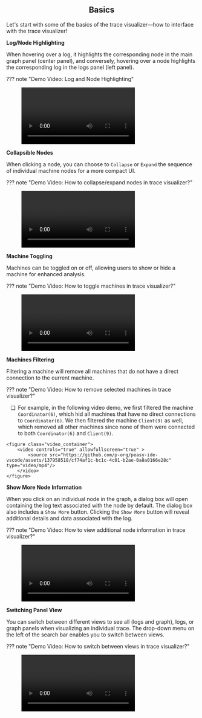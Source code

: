 <style>
	ul li {
		padding-left: 0.5em;
	}
	ul li::marker {
		content: attr(data-icon);
		font-size: 1em;
	}
	.md-typeset h1,
	.md-content__button {
		display: none;
	}
</style>

<div align="center">
  <h2>Basics</h2>
</div>

Let's start with some of the basics of the trace visualizer—how to interface with the trace visualizer!

**Log/Node Highlighting**

When hovering over a log, it highlights the corresponding node in the main graph panel (center panel), and conversely, hovering over a node highlights the corresponding log in the logs panel (left panel).

??? note "Demo Video: Log and Node Highlighting"	
	<figure class="video_container">
		<video controls="true" allowfullscreen="true" >
			<source src="https://github.com/p-org/peasy-ide-vscode/assets/137958518/3c7a1246-a3d7-4b6c-893f-1a0492aa30f0" type="video/mp4"/>
		</video>
	</figure>

**Collapsible Nodes**

When clicking a node, you can choose to `Collapse` or `Expand` the sequence of individual machine nodes for a more compact UI.

??? note "Demo Video: How to collapse/expand nodes in trace visualizer?"	
	<figure class="video_container">
		<video controls="true" allowfullscreen="true" >
			<source src="https://github.com/p-org/peasy-ide-vscode/assets/137958518/236a2926-a177-4381-894f-92ce38d86ca8" type="video/mp4"/>
		</video>
	</figure>

**Machine Toggling**

Machines can be toggled on or off, allowing users to show or hide a machine for enhanced analysis.

??? note "Demo Video: How to toggle machines in trace visualizer?"	
	<figure class="video_container">
		<video controls="true" allowfullscreen="true" >
			<source src="https://github.com/p-org/peasy-ide-vscode/assets/137958518/4d1c24aa-89d0-4713-9dbf-174ef9cd746d" type="video/mp4"/>
		</video>
	</figure>

**Machines Filtering**

Filtering a machine will remove all machines that do not have a direct connection to the current machine.

??? note "Demo Video: How to remove selected machines in trace visualizer?"	
	<ul>
		<li data-icon="❑">
			For example, in the following video demo, we first filtered the machine <code>Coordinator(6)</code>, which hid all machines that have no direct connections to <code>Coordinator(6)</code>. We then filtered the machine <code>Client(9)</code> as well, which removed all other machines since none of them were connected to both <code>Coordinator(6)</code> and <code>Client(9)</code>.
		</li>
	</ul>

	<figure class="video_container">
		<video controls="true" allowfullscreen="true" >
			<source src="https://github.com/p-org/peasy-ide-vscode/assets/137958518/cf74af1c-bc1c-4c01-b2ae-0a8a0166e28c" type="video/mp4"/>
		</video>
	</figure>

**Show More Node Information**

When you click on an individual node in the graph, a dialog box will open containing the log text associated with the node by default. The dialog box also includes a `Show More` button. Clicking the `Show More` button will reveal additional details and data associated with the log.

??? note "Demo Video: How to view additional node information in trace visualizer?"	
	<figure class="video_container">
		<video controls="true" allowfullscreen="true" >
			<source src="https://github.com/p-org/peasy-ide-vscode/assets/137958518/13bfcbfa-6b57-49b4-87fa-929800b6b7a3" type="video/mp4"/>
		</video>
	</figure>

**Switching Panel View**

You can switch between different views to see all (logs and graph), logs, or graph panels when visualizing an individual trace. The drop-down menu on the left of the search bar enables you to switch between views.

??? note "Demo Video: How to switch between views in trace visualizer?"	
	<figure class="video_container">
		<video controls="true" allowfullscreen="true" >
			<source src="../../videos/trace-visualizer/panel_view_switching.mov" type="video/mp4"/>
		</video>
	</figure>